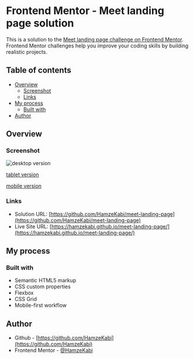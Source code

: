 # Frontend Mentor - Meet landing page solution

This is a solution to the [Meet landing page challenge on Frontend Mentor](https://www.frontendmentor.io/challenges/meet-landing-page-rbTDS6OUR). Frontend Mentor challenges help you improve your coding skills by building realistic projects. 

## Table of contents

- [Overview](#overview)
  - [Screenshot](#screenshot)
  - [Links](#links)
- [My process](#my-process)
  - [Built with](#built-with)
- [Author](#author)

## Overview

### Screenshot

![desktop version](screenshots/desktop-screenshot.png)

[tablet version](screenshots/tablet-screenshot.png)

[mobile version](screenshots/mobile-screenshot.png)

### Links

- Solution URL: [https://github.com/HamzeKabi/meet-landing-page](https://github.com/HamzeKabi/meet-landing-page)
- Live Site URL: [https://hamzekabi.github.io/meet-landing-page/](https://hamzekabi.github.io/meet-landing-page/)

## My process

### Built with

- Semantic HTML5 markup
- CSS custom properties
- Flexbox
- CSS Grid
- Mobile-first workflow

## Author

- Github - [https://github.com/HamzeKabi](https://github.com/HamzeKabi)
- Frontend Mentor - [@HamzeKabi](https://www.frontendmentor.io/profile/HamzeKabi)
